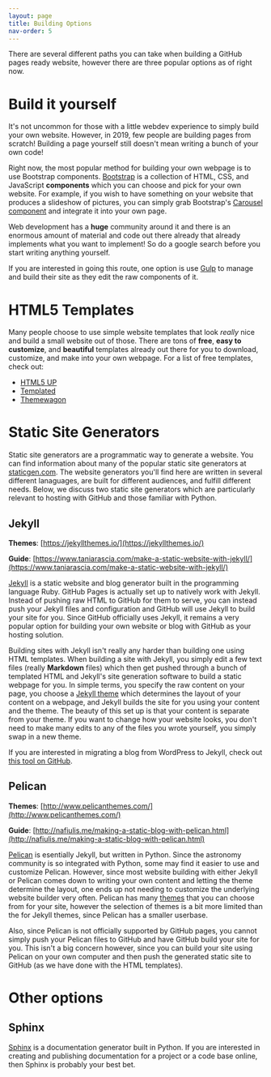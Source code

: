 ```yaml
---
layout: page
title: Building Options
nav-order: 5
---
```


There are several different paths you can take when building a GitHub pages ready website, however there are three popular options as of right now.

# Build it yourself

It's not uncommon for those with a little webdev experience to simply build your own website. However, in 2019, few people are building pages from scratch! Building a page yourself still doesn't mean writing a bunch of your own code!

Right now, the most popular method for building your own webpage is to use Bootstrap components. [Bootstrap](https://getbootstrap.com/) is a collection of HTML, CSS, and JavaScript **components** which you can choose and pick for your own website. For example, if you wish to have something on your website that produces a slideshow of pictures, you can simply grab Bootstrap's [Carousel component](https://getbootstrap.com/docs/4.1/components/carousel/) and integrate it into your own page. 

Web development has a **huge** community around it and there is an enormous amount of material and code out there already that already implements what you want to implement! So do a google search before you start writing anything yourself.

If you are interested in going this route, one option is use [Gulp](httpgis://gulpjs.com/) to manage and build their site as they edit the raw components of it.

# HTML5 Templates

Many people choose to use simple website templates that look *really* nice and build a small website out of those. There are tons of **free**, **easy to customize**, and **beautiful** templates already out there for you to download, customize, and make into your own webpage. For a list of free templates, check out:
- [HTML5 UP](https://html5up.net/)
- [Templated](https://templated.co/)
- [Themewagon](https://themewagon.com/theme_tag/free/)

# Static Site Generators

Static site generators are a programmatic way to generate a website. You can find information about many of the popular static site generators at [staticgen.com](https://www.staticgen.com/). The website generators you'll find here are written in several different lanaguages, are built for different audiences, and fulfill different needs. Below, we discuss two static site generators which are particularly relevant to hosting with GitHub and those familiar with Python.

## Jekyll

**Themes**: [https://jekyllthemes.io/](https://jekyllthemes.io/)

**Guide**: [https://www.taniarascia.com/make-a-static-website-with-jekyll/](https://www.taniarascia.com/make-a-static-website-with-jekyll/)

[Jekyll](https://jekyllrb.com/) is a static website and blog generator built in the programming language Ruby. GitHub Pages is actually set up to natively work with Jekyll. Instead of pushing raw HTML to GitHub for them to serve, you can instead push your Jekyll files and configuration and GitHub will use Jekyll to build your site for you. Since GitHub officially uses Jekyll, it remains a very popular option for building your own website or blog with GitHub as your hosting solution.

Building sites with Jekyll isn't really any harder than building one using HTML templates. When building a site with Jekyll, you simply edit a few text files (really **Markdown** files) which then get pushed through a bunch of templated HTML and Jekyll's site generation software to build a static webpage for you. In simple terms, you specify the raw content on your page, you choose a [Jekyll theme](https://jekyllthemes.io/) which determines the layout of your content on a webpage, and Jekyll builds the site for you using your content and the theme. The beauty of this set up is that your content is separate from your theme. If you want to change how your website looks, you don't need to make many edits to any of the files you wrote yourself, you simply swap in a new theme. 

If you are interested in migrating a blog from WordPress to Jekyll, check out [this tool on GitHub](https://github.com/benbalter/wordpress-to-jekyll-exporter).

## Pelican

**Themes**: [http://www.pelicanthemes.com/](http://www.pelicanthemes.com/)

**Guide**: [http://nafiulis.me/making-a-static-blog-with-pelican.html](http://nafiulis.me/making-a-static-blog-with-pelican.html)

[Pelican](https://blog.getpelican.com/) is esentially Jekyll, but written in Python. Since the astronomy community is so integrated with Python, some may find it easier to use and customize Pelican. However, since most website building with either Jekyll or Pelican comes down to writing your own content and letting the theme determine the layout, one ends up not needing to customize the underlying website builder very often. Pelican has many [themes](http://www.pelicanthemes.com/) that you can choose from for your site, however the selection of themes is a bit more limited than the for Jekyll themes, since Pelican has a smaller userbase.

Also, since Pelican is not officially supported by GitHub pages, you cannot simply push your Pelican files to GitHub and have GitHub build your site for you. This isn't a big concern however, since you can build your site using Pelican on your own computer and then push the generated static site to GitHub (as we have done with the HTML templates).

# Other options

## Sphinx

[Sphinx](http://www.sphinx-doc.org/en/master/) is a documentation generator built in Python. If you are interested in creating and publishing documentation for a project or a code base online, then Sphinx is probably your best bet. 